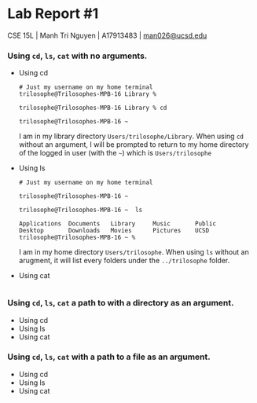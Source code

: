 # Lab Report #1
CSE 15L | Manh Tri Nguyen | A17913483 | man026@ucsd.edu

### Using `cd`, `ls`, `cat` with no arguments.
- Using cd
  ```
  # Just my username on my home terminal
  trilosophe@Trilosophes-MPB-16 Library %

  trilosophe@Trilosophes-MPB-16 Library % cd

  trilosophe@Trilosophes-MPB-16 ~  
  ```
  I am in my library directory `Users/trilosophe/Library`. When using `cd` without an argument, I will be prompted to return to my home directory of the logged in user (with the `~`) which is
  `Users/trilosophe`
  
- Using ls
  ```
  # Just my username on my home terminal
  
  trilosophe@Trilosophes-MPB-16 ~

  trilosophe@Trilosophes-MPB-16 ~  ls

  Applications	Documents	Library		Music		Public
  Desktop		Downloads	Movies		Pictures	UCSD
  trilosophe@Trilosophes-MPB-16 ~ %
  ```
  I am in my home directory `Users/trilosophe`. When using `ls` without an arugment, it will list every folders under the `../trilosophe` folder.

- Using cat
  ```
  
  ```

### Using `cd`, `ls`, `cat` a path to with a directory as an argument.
- Using cd
- Using ls
- Using cat

### Using `cd`, `ls`, `cat` with a path to a file as an argument.
- Using cd
- Using ls
- Using cat
